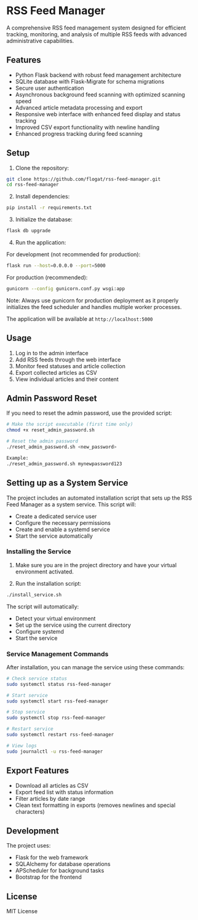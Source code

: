 # RSS Feed Manager

A comprehensive RSS feed management system designed for efficient tracking, monitoring, and analysis of multiple RSS feeds with advanced administrative capabilities.

## Features

- Python Flask backend with robust feed management architecture
- SQLite database with Flask-Migrate for schema migrations
- Secure user authentication
- Asynchronous background feed scanning with optimized scanning speed
- Advanced article metadata processing and export
- Responsive web interface with enhanced feed display and status tracking
- Improved CSV export functionality with newline handling
- Enhanced progress tracking during feed scanning

## Setup

1. Clone the repository:
```bash
git clone https://github.com/flogat/rss-feed-manager.git
cd rss-feed-manager
```

2. Install dependencies:
```bash
pip install -r requirements.txt
```

3. Initialize the database:
```bash
flask db upgrade
```

4. Run the application:

For development (not recommended for production):
```bash
flask run --host=0.0.0.0 --port=5000
```

For production (recommended):
```bash
gunicorn --config gunicorn.conf.py wsgi:app
```

Note: Always use gunicorn for production deployment as it properly initializes the feed scheduler and handles multiple worker processes.

The application will be available at `http://localhost:5000`

## Usage
1. Log in to the admin interface
2. Add RSS feeds through the web interface
3. Monitor feed statuses and article collection
4. Export collected articles as CSV
5. View individual articles and their content

## Admin Password Reset

If you need to reset the admin password, use the provided script:

```bash
# Make the script executable (first time only)
chmod +x reset_admin_password.sh

# Reset the admin password
./reset_admin_password.sh <new_password>

Example:
./reset_admin_password.sh mynewpassword123
```

## Setting up as a System Service

The project includes an automated installation script that sets up the RSS Feed Manager as a system service. This script will:
- Create a dedicated service user
- Configure the necessary permissions
- Create and enable a systemd service
- Start the service automatically

### Installing the Service

1. Make sure you are in the project directory and have your virtual environment activated.

2. Run the installation script:
```bash
./install_service.sh
```

The script will automatically:
- Detect your virtual environment
- Set up the service using the current directory
- Configure systemd
- Start the service

### Service Management Commands

After installation, you can manage the service using these commands:
```bash
# Check service status
sudo systemctl status rss-feed-manager

# Start service
sudo systemctl start rss-feed-manager

# Stop service
sudo systemctl stop rss-feed-manager

# Restart service
sudo systemctl restart rss-feed-manager

# View logs
sudo journalctl -u rss-feed-manager
```

## Export Features

- Download all articles as CSV
- Export feed list with status information
- Filter articles by date range
- Clean text formatting in exports (removes newlines and special characters)

## Development

The project uses:
- Flask for the web framework
- SQLAlchemy for database operations
- APScheduler for background tasks
- Bootstrap for the frontend

## License

MIT License